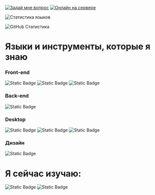 [![Задай мне вопрос](https://img.shields.io/badge/%40Anakin400001-ADD8E6?style=for-the-badge&logo=telegram&labelColor=151515&color=28a7e7#gh-dark-mode-only)](https://t.me/Anakin400001)
[![Онлайн на сервере](https://img.shields.io/discord/1103013741991317504?style=for-the-badge&logo=discord&labelColor=151515&color=5865f2)](https://discord.gg/3RTgFesC)

![Статистика языков](https://github-readme-stats.vercel.app/api/top-langs?username=Anakin400001&layout=compact&langs_count=8&card_width=500&locale=ru)

![GitHub Статистика](https://github-readme-stats.vercel.app/api?username=Anakin400001&count_private=true&theme=dark&show_icons=true&locale=ru)


# Языки и инструменты, которые я знаю

### Front-end
![Static Badge](https://img.shields.io/badge/HTML-C04DFF?style=for-the-badge&logo=html5&labelColor=000000&color=e34f26)
![Static Badge](https://img.shields.io/badge/CSS-1572B6?style=for-the-badge&logo=css3&labelColor=000000&color=f5f5f5)
![Static Badge](https://img.shields.io/badge/JavaScript-FFD700?style=for-the-badge&logo=javascript&labelColor=000000&color=FFD700)

### Back-end
![Static Badge](https://img.shields.io/badge/Node.js-339933?style=for-the-badge&logo=node.js&labelColor=000000&color=339933)

### Desktop
![Static Badge](https://img.shields.io/badge/electron-34A85A?style=for-the-badge&logo=electron&labelColor=000000&color=34A85A)
![Static Badge](https://img.shields.io/badge/C++-00599C?style=for-the-badge&logo=c%2B%2B&labelColor=000000&color=00599C)
![Static Badge](https://img.shields.io/badge/C%23-239120?style=for-the-badge&logo=c-sharp&labelColor=000000&color=239120)

### Дизайн
![Static Badge](https://img.shields.io/badge/FIGMA-F24E1E?style=for-the-badge&logo=FIGMA&labelColor=000000&color=F24E1E)

# Я сейчас изучаю:
![Static Badge](https://img.shields.io/badge/Rust-000000?style=for-the-badge&logo=rust&labelColor=000000&color=000000)
![Static Badge](https://img.shields.io/badge/Python-3776AB?style=for-the-badge&logo=python&labelColor=000000&color=3776AB)

